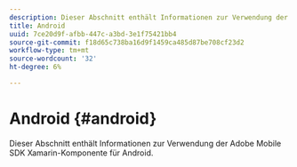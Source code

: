 ```yaml
---
description: Dieser Abschnitt enthält Informationen zur Verwendung der Adobe Mobile SDK Xamarin-Komponente für Android.
title: Android
uuid: 7ce20d9f-afbb-447c-a3bd-3e1f75421bb4
source-git-commit: f18d65c738ba16d9f1459ca485d87be708cf23d2
workflow-type: tm+mt
source-wordcount: '32'
ht-degree: 6%

---
```



# Android {#android}

Dieser Abschnitt enthält Informationen zur Verwendung der Adobe Mobile SDK Xamarin-Komponente für Android.

